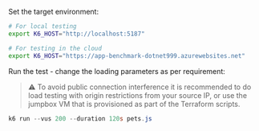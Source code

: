 Set the target environment:

```sh
# For local testing
export K6_HOST="http://localhost:5187"

# For testing in the cloud
export K6_HOST="https://app-benchmark-dotnet999.azurewebsites.net"
```

Run the test - change the loading parameters as per requirement:

> ⚠️ To avoid public connection interference it is recommended to do load testing with origin restrictions from your source IP, or use the jumpbox VM that is provisioned as part of the Terraform scripts.

```ps1
k6 run --vus 200 --duration 120s pets.js
```


